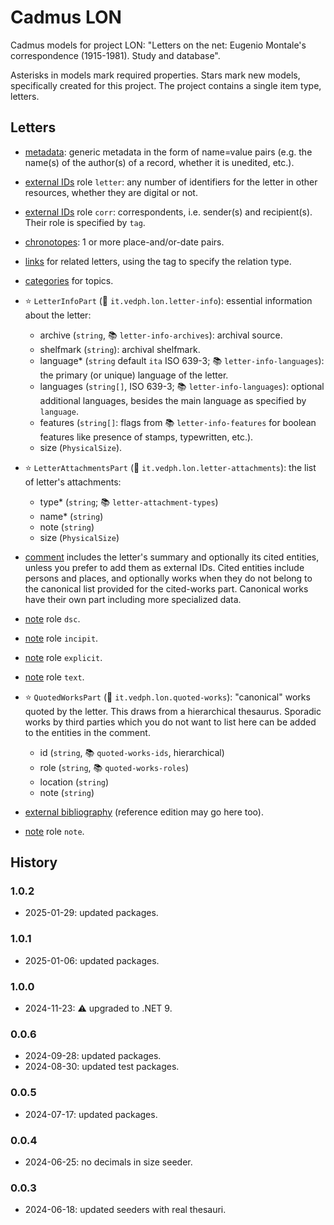 ﻿# Cadmus LON

Cadmus models for project LON: "Letters on the net: Eugenio Montale's correspondence (1915-1981). Study and database".

Asterisks in models mark required properties. Stars mark new models, specifically created for this project. The project contains a single item type, letters.

## Letters

- [metadata](https://github.com/vedph/cadmus-general/blob/master/docs/metadata.md): generic metadata in the form of name=value pairs (e.g. the name(s) of the author(s) of a record, whether it is unedited, etc.).
- [external IDs](https://github.com/vedph/cadmus-general/blob/master/docs/external-ids.md) role `letter`: any number of identifiers for the letter in other resources, whether they are digital or not.
- [external IDs](https://github.com/vedph/cadmus-general/blob/master/docs/external-ids.md) role `corr`: correspondents, i.e. sender(s) and recipient(s). Their role is specified by `tag`.
- [chronotopes](https://github.com/vedph/cadmus-general/blob/master/docs/chronotopes.md): 1 or more place-and/or-date pairs.
- [links](https://github.com/vedph/cadmus-general/blob/master/docs/pin-links.md) for related letters, using the tag to specify the relation type.

- [categories](https://github.com/vedph/cadmus-general/blob/master/docs/categories.md) for topics.
- ⭐ `LetterInfoPart` (🔑 `it.vedph.lon.letter-info`): essential information about the letter:
  - archive (`string`, 📚 `letter-info-archives`): archival source.
  - shelfmark (`string`): archival shelfmark.
  - language\* (`string` default `ita` ISO 639-3; 📚 `letter-info-languages`): the primary (or unique) language of the letter.
  - languages (`string[]`, ISO 639-3; 📚 `letter-info-languages`): optional additional languages, besides the main language as specified by `language`.
  - features (`string[]`: flags from 📚 `letter-info-features` for boolean features like presence of stamps, typewritten, etc.).
  - size (`PhysicalSize`).
- ⭐ `LetterAttachmentsPart` (🔑 `it.vedph.lon.letter-attachments`): the list of letter's attachments:
  - type\* (`string`; 📚 `letter-attachment-types`)
  - name\* (`string`)
  - note (`string`)
  - size (`PhysicalSize`)
- [comment](https://github.com/vedph/cadmus-general/blob/master/docs/comment.md) includes the letter's summary and optionally its cited entities, unless you prefer to add them as external IDs. Cited entities include persons and places, and optionally works when they do not belong to the canonical list provided for the cited-works part. Canonical works have their own part including more specialized data.
- [note](https://github.com/vedph/cadmus-general/blob/master/docs/note.md) role `dsc`.
- [note](https://github.com/vedph/cadmus-general/blob/master/docs/note.md) role `incipit`.
- [note](https://github.com/vedph/cadmus-general/blob/master/docs/note.md) role `explicit`.
- [note](https://github.com/vedph/cadmus-general/blob/master/docs/note.md) role `text`.

- ⭐ `QuotedWorksPart` (🔑 `it.vedph.lon.quoted-works`): "canonical" works quoted by the letter. This draws from a hierarchical thesaurus. Sporadic works by third parties which you do not want to list here can be added to the entities in the comment.
  - id (`string`, 📚 `quoted-works-ids`, hierarchical)
  - role (`string`, 📚 `quoted-works-roles`)
  - location (`string`)
  - note (`string`)
- [external bibliography](https://github.com/vedph/cadmus-general/blob/master/docs/ext-bibliography.md) (reference edition may go here too).
- [note](https://github.com/vedph/cadmus-general/blob/master/docs/note.md) role `note`.

## History

### 1.0.2

- 2025-01-29: updated packages.

### 1.0.1

- 2025-01-06: updated packages.

### 1.0.0

- 2024-11-23: ⚠️ upgraded to .NET 9.

### 0.0.6

- 2024-09-28: updated packages.
- 2024-08-30: updated test packages.

### 0.0.5

- 2024-07-17: updated packages.

### 0.0.4

- 2024-06-25: no decimals in size seeder.

### 0.0.3

- 2024-06-18: updated seeders with real thesauri.

